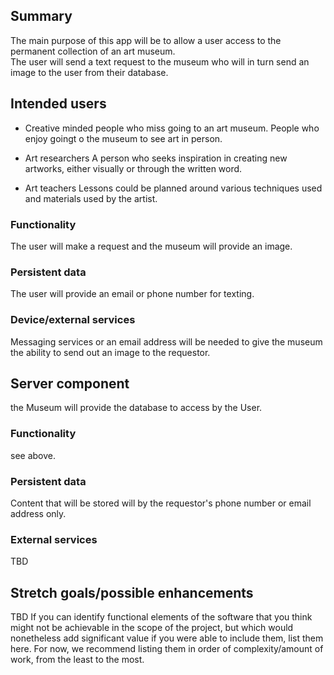 ## Summary

The main purpose of this app will be to allow a user access to the permanent collection of an art museum.  
The user will send a text request to the museum who will in turn send an image to the user from their database.

## Intended users

* Creative minded people who miss going to an art museum.
    People who enjoy goingt o the museum to see art in person.
  
* Art researchers
    A person who seeks inspiration in creating new artworks, either visually or through the written word.
  
* Art teachers
    Lessons could be planned around various techniques used and materials used by the artist.

### Functionality

The user will make a request and the museum will provide an image.

### Persistent data

The user will provide an email or phone number for texting.
    
### Device/external services

Messaging services or an email address will be needed to give the museum the ability to send out an image to the requestor. 
    
## Server component

the Museum will provide the database to access by the User.

### Functionality

see above.

### Persistent data

Content that will be stored will by the requestor's phone number or email address only. 
    
### External services

TBD

## Stretch goals/possible enhancements 

TBD
If you can identify functional elements of the software that you think might not be achievable in the scope of the project, but which would nonetheless add significant value if you were able to include them, list them here. For now, we recommend listing them in order of complexity/amount of work, from the least to the most.
